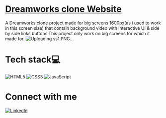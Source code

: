 # [Dreamworks clone Website](https://shivamxbisht.github.io/Dreamworks-Clone-Website/)
A Dreamworks clone project made for big screens 1600px(as i used to work in this screen size) that contain background video with interactive UI & side by side links buttons.This project only work on big screens for which it made for.
![Uploading ss1.PNG…]()

# Tech stack💻
![HTML5](https://img.shields.io/badge/html5-%23E34F26.svg?style=for-the-badge&logo=html5&logoColor=white) ![CSS3](https://img.shields.io/badge/css3-%231572B6.svg?style=for-the-badge&logo=css3&logoColor=white) ![JavaScript](https://img.shields.io/badge/javascript-%23323330.svg?style=for-the-badge&logo=javascript&logoColor=%23F7DF1E)
# Connect with me
[![LinkedIn](https://img.shields.io/badge/linkedin-%230077B5.svg?style=for-the-badge&logo=linkedin&logoColor=white)](https://in.linkedin.com/in/shivam-bisht25)
